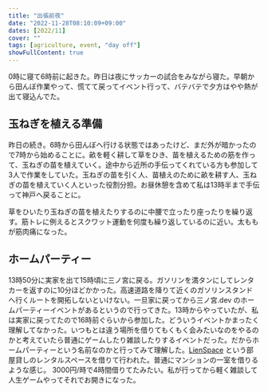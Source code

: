 ```yaml
---
title: "出張前夜"
date: "2022-11-28T08:10:09+09:00"
dates: [2022/11]
cover: ""
tags: [agriculture, event, "day off"]
showFullContent: true
---
```


0時に寝て6時前に起きた。昨日は夜にサッカーの試合をみながら寝た。早朝から田んぼ作業やって、慌てて戻ってイベント行って、バテバテで夕方はやや熱が出て寝込んでた。

## 玉ねぎを植える準備

昨日の続き。6時から田んぼへ行ける状態ではあったけど、まだ外が暗かったので7時から始めることに。畝を軽く耕して草をひき、苗を植えるための筋を作って、玉ねぎの苗を植えていく。途中から近所の手伝ってくれている方も参加して3人で作業をしていた。玉ねぎの苗を引く人、苗植えのために畝を耕す人、玉ねぎの苗を植えていく人といった役割分担。お昼休憩を含めて私は13時半まで手伝って神戸へ戻ることに。

草をひいたり玉ねぎの苗を植えたりするのに中腰で立ったり座ったりを繰り返す。筋トレに例えるとスクワット運動を何度も繰り返しているのに近い。太ももが筋肉痛になった。

## ホームパーティー

13時50分に実家を出て15時頃に三ノ宮に戻る。ガソリンを満タンにしてレンタカーを返すのに10分ほどかかった。高速道路を降りて近くのガソリンスタンドへ行くルートを開拓しないといけない。一旦家に戻ってから三ノ宮.dev のホームパーティーイベントがあるというので行ってきた。13時からやっていたが、私は実家に戻ってたので16時前ぐらいから参加した。どういうイベントかまったく理解してなかった。いつもとは違う場所を借りてもくもく会みたいなのをやるのかと考えていたら普通にゲームしたり雑談したりするイベントだった。だからホームパーティーという名前なのかと行ってみて理解した。[LienSpace](https://www.instabase.jp/space/5027865478) という部屋貸しのレンタルスペースを借りて行われた。普通にマンションの一室を借りるような感じ。 3000円/時で4時間借りてたみたい。私が行ってから軽く雑談して人生ゲームやってそれでお開きになった。

